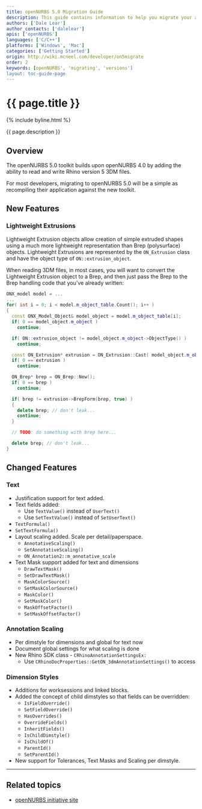 ```yaml
---
title: openNURBS 5.0 Migration Guide
description: This guide contains information to help you migrate your application to openNURBS 5.0.
authors: ['Dale Lear']
author_contacts: ['dalelear']
apis: ['openNURBS']
languages: ['C/C++']
platforms: ['Windows', 'Mac']
categories: ['Getting Started']
origin: http://wiki.mcneel.com/developer/on5migrate
order: 2
keywords: [openNURBS', 'migrating', 'versions']
layout: toc-guide-page
---
```


# {{ page.title }}

{% include byline.html %}

{{ page.description }}

## Overview

The openNURBS 5.0 toolkit builds upon openNURBS 4.0 by adding the ability to read and write Rhino version 5 3DM files.

For most developers, migrating to openNURBS 5.0 will be a simple as recompiling their application against the new toolkit.

## New Features

### Lightweight Extrusions

Lightweight Extrusion objects allow creation of simple extruded shapes using a much more lightweight representation than Brep (polysurface) objects. Lightweight Extrusions are represented by the `ON_Extrusion` class and have the object type of `ON::extrusion_object`.

When reading 3DM files, in most cases, you will want to convert the Lightweight Extrusion object to a Brep, and then just pass the Brep to the Brep handling code that you've already written:

```cpp
ONX_model model = ...
...
for( int i = 0; i < model.m_object_table.Count(); i++ )
{
  const ONX_Model_Object& model_object = model.m_object_table[i];
  if( 0 == model_object.m_object )
    continue;

  if( ON::extrusion_object != model_object.m_object->ObjectType() )
    continue;

  const ON_Extrusion* extrusion = ON_Extrusion::Cast( model_object.m_object );
  if( 0 == extrusion )
    continue;

  ON_Brep* brep = ON_Brep::New();
  if( 0 == brep )
    continue;

  if( brep != extrusion->BrepForm(brep, true) )
  {
    delete brep; // don't leak...
    continue;
  }

  // TODO: do something with brep here...

  delete brep; // don't leak...
}
```

## Changed Features

### Text

- Justification support for text added.
- Text fields added:
    - Use `TextValue()` instead of `UserText()`
    - Use `SetTextValue()` instead of `SetUserText()`
- `TextFormula()`
- `SetTextFormula()`
- Layout scaling added. Scale per detail/paperspace.
    - `AnnotativeScaling()`
    - `SetAnnotativeScaling()`
    - `ON_Annotation2::m_annotative_scale`
- Text Mask support added for text and dimensions
    - `DrawTextMask()`
    - `SetDrawTextMask()`
    - `MaskColorSource()`
    - `SetMaskColorSource()`
    - `MaskColor()`
    - `SetMaskColor()`
    - `MaskOffsetFactor()`
    - `SetMaskOffsetFactor()`

### Annotation Scaling

- Per dimstyle for dimensions and global for text now
- Document global settings for what scaling is done
- New Rhino SDK class - `CRhinoAnnotationSettingsEx:`
    - Use `CRhinoDocProperties::GetON_3dmAnnotationSettings()` to access

### Dimension Styles

- Additions for worksessions and linked blocks.
- Added the concept of child dimstyles so that fields can be overridden:
    - `IsFieldOverride()`
    - `SetFieldOverride()`
    - `HasOverrides()`
    - `OverrideFields()`
    - `InheritFields()`
    - `IsChildDimstyle()`
    - `IsChildOf()`
    - `ParentId()`
    - `SetParentId()`
- New support for Tolerances, Text Masks and Scaling per dimstyle.

---

## Related topics

- [openNURBS initiative site](http://www.rhino3d.com/opennurbs)
